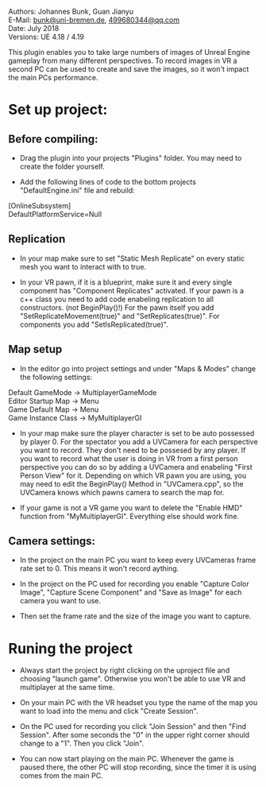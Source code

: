 Authors: Johannes Bunk, Guan Jianyu  
E-Mail: bunk@uni-bremen.de, 499680344@qq.com  
Date: July 2018  
Versions: UE 4.18 / 4.19  

This plugin enables you to take large numbers of images of Unreal Engine gameplay from many different perspectives. To record images in VR a second PC can be used to create and save the images, so it won't impact the main PCs performance. 
 

# Set up project:

## Before compiling:

* Drag the plugin into your projects "Plugins" folder. You may need to create the folder yourself. 

* Add the following lines of code to the bottom projects "DefaultEngine.ini" file and rebuild:  

[OnlineSubsystem]  
DefaultPlatformService=Null

## Replication 

* In your map make sure to set "Static Mesh Replicate" on every static mesh you want to interact with to true.

* In your VR pawn, if it is a blueprint, make sure it and every single component has "Component Replicates" activated. 
If your pawn is a c++ class you need to add code enabeling replication to all constructors. (not BeginPlay()!)
For the pawn itself you add "SetReplicateMovement(true)" and "SetReplicates(true)".
For components you add "SetIsReplicated(true)".

## Map setup

* In the editor go into project settings and under "Maps & Modes" change the following settings:  

Default GameMode -> MultiplayerGameMode  
Editor Startup Map -> Menu  
Game Default Map -> Menu  
Game Instance Class -> MyMultiplayerGI

* In your map make sure the player character is set to be auto possessed by player 0.
For the spectator you add a UVCamera for each perspective you want to record. They don't need to be possesed by any player. 
If you want to record what the user is doing in VR from a first person perspective you can do so by adding a UVCamera and enabeling "First Person View" for it.
Depending on which VR pawn you are using, you may need to edit the BeginPlay() Method in "UVCamera.cpp", so the UVCamera knows which pawns camera to search the map for.  

* If your game is not a VR game you want to delete the "Enable HMD" function from "MyMultiplayerGI".
Everything else should work fine. 

## Camera settings:

* In the project on the main PC you want to keep every UVCameras frame rate set to 0. This means it won't record aything. 

* In the project on the PC used for recording you enable "Capture Color Image", "Capture Scene Component" and "Save as Image" for each camera you want to use.

* Then set the frame rate and the size of the image you want to capture. 

# Runing the project

* Always start the project by right clicking on the uproject file and choosing "launch game". Otherwise you won't be able to use VR and multiplayer at the same time. 

* On your main PC with the VR headset you type the name of the map you want to load into the menu and click "Create Session".

* On the PC used for recording you click "Join Session" and then "Find Session". After some seconds the "0" in the upper right corner should change to a "1". Then you click "Join".

* You can now start playing on the main PC. Whenever the game is paused there, the other PC will stop recording, since the timer it is using comes from the main PC.
